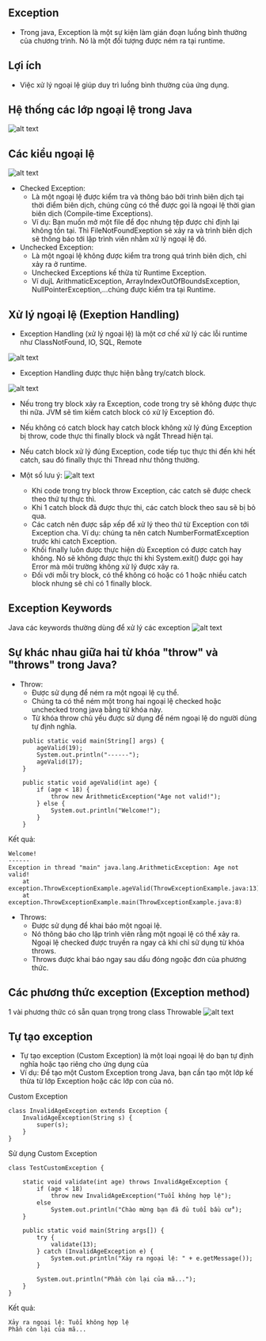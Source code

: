 ## Exception

- Trong java, Exception là một sự kiện làm gián đoạn luồng bình thường của chương trình. Nó là một đối tượng được ném ra tại runtime.

## Lợi ích

- Việc xử lý ngoại lệ giúp duy trì luồng bình thường của ứng dụng.

## Hệ thống các lớp ngoại lệ trong Java

![alt text](image.png)

## Các kiểu ngoại lệ

![alt text](image-1.png)

- Checked Exception:
  - Là một ngoại lệ được kiểm tra và thông báo bởi trình biên dịch tại thời điểm biên dịch, chúng cũng có thể được gọi là ngoại lệ thời gian biên dịch (Compile-time Exceptions).
  - Ví dụ: Bạn muốn mở một file để đọc nhưng tệp được chỉ định lại không tồn tại. Thì FileNotFoundExeption sẻ xảy ra và trình biên dịch sẽ thông báo tới lập trình viên nhằm xử lý ngoại lệ đó.
- Unchecked Exception:
  - Là một ngoại lệ không được kiểm tra trong quá trình biên dịch, chỉ xảy ra ở runtime.
  - Unchecked Exceptions kế thừa từ Runtime Exception.
  - Ví dujL ArithmaticException, ArrayIndexOutOfBoundsException, NullPointerException,…chúng được kiểm tra tại Runtime.

## Xử lý ngoại lệ (Exeption Handling)

- Exception Handling (xử lý ngoại lệ) là một cơ chế xử lý các lỗi runtime như ClassNotFound, IO, SQL, Remote

![alt text](image-2.png)

- Exception Handling được thực hiện bằng try/catch block.

![alt text](image-3.png)

- Nếu trong try block xảy ra Exception, code trong try sẽ không được thực thi nữa. JVM sẽ tìm kiếm catch block có xử lý Exception đó.
- Nếu không có catch block hay catch block không xử lý đúng Exception bị throw, code thực thi finally block và ngắt Thread hiện tại.
- Nếu catch block xử lý đúng Exception, code tiếp tục thực thi đến khi hết catch, sau đó finally thực thi Thread như thông thường.

- Một số lưu ý:
  ![alt text](image-4.png)
  - Khi code trong try block throw Exception, các catch sẽ được check theo thứ tự thực thì.
  - Khi 1 catch block đã được thực thi, các catch block theo sau sẽ bị bỏ qua.
  - Các catch nên được sắp xếp để xử lý theo thứ từ Exception con tới Exception cha. Ví dụ: chúng ta nên catch NumberFormatException trước khi catch Exception.
  - Khối finally luôn được thực hiện dù Exception có được catch hay không. Nó sẽ không được thực thi khi System.exit() được gọi hay Error mà môi trường không xử lý được xảy ra.
  - Đối với mỗi try block, có thể không có hoặc có 1 hoặc nhiều catch block nhưng sẽ chỉ có 1 finally block.

## Exception Keywords

Java các keywords thường dùng để xử lý các exception
![alt text](image-6.png)

## Sự khác nhau giữa hai từ khóa "throw" và "throws" trong Java?

- Throw:
  - Được sử dụng để ném ra một ngoại lệ cụ thể.
  - Chúng ta có thể ném một trong hai ngoại lệ checked hoặc unchecked trong java bằng từ khóa này.
  - Từ khóa throw chủ yếu được sử dụng để ném ngoại lệ do người dùng tự định nghĩa.

```
	public static void main(String[] args) {
		ageValid(19);
		System.out.println("------");
		ageValid(17);
	}

	public static void ageValid(int age) {
		if (age < 18) {
			throw new ArithmeticException("Age not valid!");
		} else {
			System.out.println("Welcome!");
		}
	}
```

Kết quả:

```
Welcome!
------
Exception in thread "main" java.lang.ArithmeticException: Age not valid!
	at exception.ThrowExceptionExample.ageValid(ThrowExceptionExample.java:13)
	at exception.ThrowExceptionExample.main(ThrowExceptionExample.java:8)
```

- Throws:
  - Được sử dụng để khai báo một ngoại lệ.
  - Nó thông báo cho lập trình viên rằng một ngoại lệ có thể xảy ra. Ngoại lệ checked được truyền ra ngay cả khi chỉ sử dụng từ khóa throws.
  - Throws được khai báo ngay sau dấu đóng ngoặc đơn của phương thức.

## Các phương thức exception (Exception method)

1 vài phương thức có sẵn quan trọng trong class Throwable
![alt text](image-5.png)

## Tự tạo exception

- Tự tạo exception (Custom Exception) là một loại ngoại lệ do bạn tự định nghĩa hoặc tạo riêng cho ứng dụng của
- Ví dụ:
  Để tạo một Custom Exception trong Java, bạn cần tạo một lớp kế thừa từ lớp Exception hoặc các lớp con của nó.

Custom Exception

```
class InvalidAgeException extends Exception {
    InvalidAgeException(String s) {
        super(s);
    }
}

```

Sử dụng Custom Exception

```
class TestCustomException {

    static void validate(int age) throws InvalidAgeException {
        if (age < 18)
            throw new InvalidAgeException("Tuổi không hợp lệ");
        else
            System.out.println("Chào mừng bạn đã đủ tuổi bầu cử");
    }

    public static void main(String args[]) {
        try {
            validate(13);
        } catch (InvalidAgeException e) {
            System.out.println("Xảy ra ngoại lệ: " + e.getMessage());
        }

        System.out.println("Phần còn lại của mã...");
    }
}
```

Kết quả:

```
Xảy ra ngoại lệ: Tuổi không hợp lệ
Phần còn lại của mã...
```
